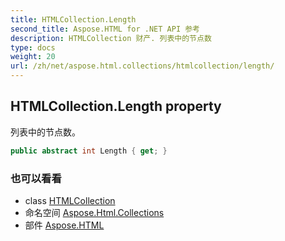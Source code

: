 ```yaml
---
title: HTMLCollection.Length
second_title: Aspose.HTML for .NET API 参考
description: HTMLCollection 财产. 列表中的节点数
type: docs
weight: 20
url: /zh/net/aspose.html.collections/htmlcollection/length/
---
```

## HTMLCollection.Length property

列表中的节点数。

```csharp
public abstract int Length { get; }
```

### 也可以看看

* class [HTMLCollection](../)
* 命名空间 [Aspose.Html.Collections](../../htmlcollection/)
* 部件 [Aspose.HTML](../../../)


